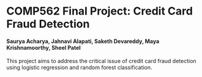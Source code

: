 # COMP562 Final Project: Credit Card Fraud Detection

#### Saurya Acharya, Jahnavi Alapati, Saketh Devareddy, Maya Krishnamoorthy, Sheel Patel


This project aims to address the critical issue of credit card fraud detection using logistic regression and random forest classification.
